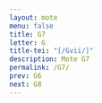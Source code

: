 ```yaml
---
layout: mote
menu: false
title: G7
letter: G
title-tei: "[/Gvii/]"
description: Mote G7
permalink: /G7/
prev: G6
next: G8
---
```

